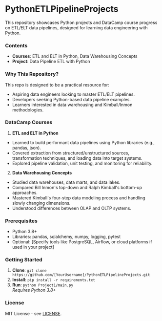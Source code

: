 # PythonETLPipelineProjects


This repository showcases Python projects and DataCamp course progress on ETL/ELT data pipelines, designed for learning data engineering with Python.

### Contents
- **Courses**: ETL and ELT in Python, Data Warehousing Concepts  
- **Project**: Data Pipeline ETL with Python


### Why This Repository?
This repo is designed to be a practical resource for:
- Aspiring data engineers looking to master ETL/ELT pipelines.
- Developers seeking Python-based data pipeline examples.
- Learners interested in data warehousing and Kimball/Inmon methodologies.


### DataCamp Courses

1. **ETL and ELT in Python**
- Learned to build performant data pipelines using Python libraries (e.g., pandas, json).
- Covered extraction from structured/unstructured sources, transformation techniques, and loading data into target systems.
- Explored pipeline validation, unit testing, and monitoring for reliability.


2. **Data Warehousing Concepts**
- Studied data warehouses, data marts, and data lakes.
- Compared Bill Inmon's top-down and Ralph Kimball's bottom-up approaches.
- Mastered Kimball's four-step data modeling process and handling slowly changing dimensions.
- Understood differences between OLAP and OLTP systems.



### Prerequisites 
- Python 3.8+
- Libraries: pandas, sqlalchemy, numpy, logging, pytest
- Optional: [Specify tools like PostgreSQL, Airflow, or cloud platforms if used in your project]



### Getting Started
1. **Clone**: `git clone https://github.com/[YourUsername]/PythonETLPipelineProjects.git`  
2. **Install**: `pip install -r requirements.txt`  
3. **Run**: `python Project1/main.py`  
*Requires Python 3.8+*



### License
MIT License - see [LICENSE](LICENSE).
